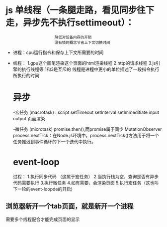 
# js 单线程（一条腿走路，看见同步往下走，异步先不执行settimeout）：
                          降低对设备内存的开销
                          没有锁的概念节省上下文切换时间
            
            

- 进程：cpu运行指令和保存上下文所需要的时间

- 线程：
    1.gpu这个画笔渲染这个页面的html渲染线程
    2.http的请求线程
    3.js引擎的执行线程等
     1和3是互斥的
    线程是进程中更小的单位描述了一段指令执行所执行的时间

    # 异步
    -宏任务  (macrotask) :
    script
    setTimeout
    setInterval
    setImmeditiate
    input output
    页面渲染

    -微任务  (microtask)
    promise.then(),而promise属于同步
    MutationObserver
    process.nextTick：在Node.js环境中，process.nextTick()方法用于将一个任务推迟到事件循环的下一个迭代中执行。


    # event-loop
    过程：
    1.执行同步代码 （这属于宏任务）
    2.当执行栈为空，查询是否有异步代码需要执行
    3.执行微任务
    4.如有需要，会渲染页面
    5.执行宏任务（这也叫下一轮的event-loopde的开启)

## 浏览器新开一个tab页面，就是新开一个进程
需要多个线程配合才能完成页面的显示